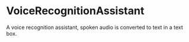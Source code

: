 # VoiceRecognitionAssistant
A voice recognition assistant, spoken audio is converted to text in a text box.
